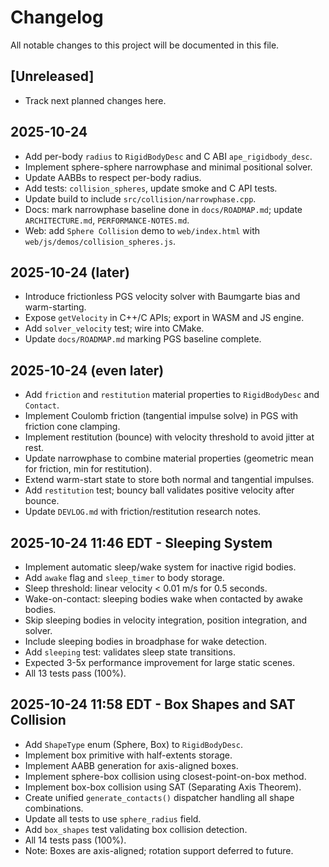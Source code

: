 # Changelog

All notable changes to this project will be documented in this file.

## [Unreleased]

- Track next planned changes here.

## 2025-10-24

- Add per-body `radius` to `RigidBodyDesc` and C ABI `ape_rigidbody_desc`.
- Implement sphere-sphere narrowphase and minimal positional solver.
- Update AABBs to respect per-body radius.
- Add tests: `collision_spheres`, update smoke and C API tests.
- Update build to include `src/collision/narrowphase.cpp`.
- Docs: mark narrowphase baseline done in `docs/ROADMAP.md`; update `ARCHITECTURE.md`, `PERFORMANCE-NOTES.md`.
- Web: add `Sphere Collision` demo to `web/index.html` with `web/js/demos/collision_spheres.js`.

## 2025-10-24 (later)

- Introduce frictionless PGS velocity solver with Baumgarte bias and warm-starting.
- Expose `getVelocity` in C++/C APIs; export in WASM and JS engine.
- Add `solver_velocity` test; wire into CMake.
- Update `docs/ROADMAP.md` marking PGS baseline complete.

## 2025-10-24 (even later)

- Add `friction` and `restitution` material properties to `RigidBodyDesc` and `Contact`.
- Implement Coulomb friction (tangential impulse solve) in PGS with friction cone clamping.
- Implement restitution (bounce) with velocity threshold to avoid jitter at rest.
- Update narrowphase to combine material properties (geometric mean for friction, min for restitution).
- Extend warm-start state to store both normal and tangential impulses.
- Add `restitution` test; bouncy ball validates positive velocity after bounce.
- Update `DEVLOG.md` with friction/restitution research notes.

## 2025-10-24 11:46 EDT - Sleeping System

- Implement automatic sleep/wake system for inactive rigid bodies.
- Add `awake` flag and `sleep_timer` to body storage.
- Sleep threshold: linear velocity < 0.01 m/s for 0.5 seconds.
- Wake-on-contact: sleeping bodies wake when contacted by awake bodies.
- Skip sleeping bodies in velocity integration, position integration, and solver.
- Include sleeping bodies in broadphase for wake detection.
- Add `sleeping` test: validates sleep state transitions.
- Expected 3-5x performance improvement for large static scenes.
- All 13 tests pass (100%).

## 2025-10-24 11:58 EDT - Box Shapes and SAT Collision

- Add `ShapeType` enum (Sphere, Box) to `RigidBodyDesc`.
- Implement box primitive with half-extents storage.
- Implement AABB generation for axis-aligned boxes.
- Implement sphere-box collision using closest-point-on-box method.
- Implement box-box collision using SAT (Separating Axis Theorem).
- Create unified `generate_contacts()` dispatcher handling all shape combinations.
- Update all tests to use `sphere_radius` field.
- Add `box_shapes` test validating box collision detection.
- All 14 tests pass (100%).
- Note: Boxes are axis-aligned; rotation support deferred to future.
